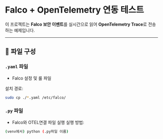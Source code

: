 # Falco + OpenTelemetry 연동 테스트

이 프로젝트는 **Falco 보안 이벤트**를 실시간으로 읽어 **OpenTelemetry Trace**로 전송하는 예제입니다.

---

## 📁 파일 구성

### `.yaml` 파일
- Falco 설정 및 룰 파일

설치 경로:
```bash
sudo cp ./*.yaml /etc/falco/
```

### `.py` 파일
- Falco와 OTEL연결 파일 실행
실행 방법:
```bash
(venv에서) python (.py파일 이름)
```